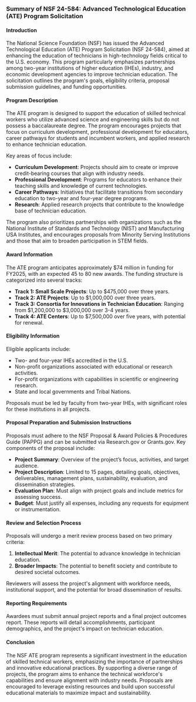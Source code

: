 ### Summary of NSF 24-584: Advanced Technological Education (ATE) Program Solicitation

#### Introduction
The National Science Foundation (NSF) has issued the Advanced Technological Education (ATE) Program Solicitation (NSF 24-584), aimed at enhancing the education of technicians in high-technology fields critical to the U.S. economy. This program particularly emphasizes partnerships among two-year institutions of higher education (IHEs), industry, and economic development agencies to improve technician education. The solicitation outlines the program's goals, eligibility criteria, proposal submission guidelines, and funding opportunities.

#### Program Description
The ATE program is designed to support the education of skilled technical workers who utilize advanced science and engineering skills but do not possess a baccalaureate degree. The program encourages projects that focus on curriculum development, professional development for educators, career pathways for students and incumbent workers, and applied research to enhance technician education.

Key areas of focus include:
- **Curriculum Development**: Projects should aim to create or improve credit-bearing courses that align with industry needs.
- **Professional Development**: Programs for educators to enhance their teaching skills and knowledge of current technologies.
- **Career Pathways**: Initiatives that facilitate transitions from secondary education to two-year and four-year degree programs.
- **Research**: Applied research projects that contribute to the knowledge base of technician education.

The program also prioritizes partnerships with organizations such as the National Institute of Standards and Technology (NIST) and Manufacturing USA Institutes, and encourages proposals from Minority Serving Institutions and those that aim to broaden participation in STEM fields.

#### Award Information
The ATE program anticipates approximately $74 million in funding for FY2025, with an expected 45 to 80 new awards. The funding structure is categorized into several tracks:
- **Track 1: Small Scale Projects**: Up to $475,000 over three years.
- **Track 2: ATE Projects**: Up to $1,000,000 over three years.
- **Track 3: Consortia for Innovations in Technician Education**: Ranging from $1,200,000 to $3,000,000 over 3-4 years.
- **Track 4: ATE Centers**: Up to $7,500,000 over five years, with potential for renewal.

#### Eligibility Information
Eligible applicants include:
- Two- and four-year IHEs accredited in the U.S.
- Non-profit organizations associated with educational or research activities.
- For-profit organizations with capabilities in scientific or engineering research.
- State and local governments and Tribal Nations.

Proposals must be led by faculty from two-year IHEs, with significant roles for these institutions in all projects.

#### Proposal Preparation and Submission Instructions
Proposals must adhere to the NSF Proposal & Award Policies & Procedures Guide (PAPPG) and can be submitted via Research.gov or Grants.gov. Key components of the proposal include:
- **Project Summary**: Overview of the project’s focus, activities, and target audience.
- **Project Description**: Limited to 15 pages, detailing goals, objectives, deliverables, management plans, sustainability, evaluation, and dissemination strategies.
- **Evaluation Plan**: Must align with project goals and include metrics for assessing success.
- **Budget**: Must justify all expenses, including any requests for equipment or instrumentation.

#### Review and Selection Process
Proposals will undergo a merit review process based on two primary criteria:
1. **Intellectual Merit**: The potential to advance knowledge in technician education.
2. **Broader Impacts**: The potential to benefit society and contribute to desired societal outcomes.

Reviewers will assess the project's alignment with workforce needs, institutional support, and the potential for broad dissemination of results.

#### Reporting Requirements
Awardees must submit annual project reports and a final project outcomes report. These reports will detail accomplishments, participant demographics, and the project's impact on technician education.

#### Conclusion
The NSF ATE program represents a significant investment in the education of skilled technical workers, emphasizing the importance of partnerships and innovative educational practices. By supporting a diverse range of projects, the program aims to enhance the technical workforce's capabilities and ensure alignment with industry needs. Proposals are encouraged to leverage existing resources and build upon successful educational materials to maximize impact and sustainability.